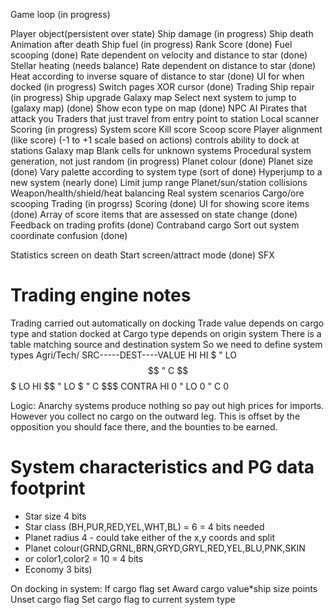 Game loop (in progress)

Player object(persistent over state)
 Ship damage (in progress)
 Ship death
  Animation after death
 Ship fuel (in progress)
 Rank
 Score (done)
Fuel scooping (done)
 Rate dependent on velocity and distance to star (done)
Stellar heating (needs balance)
 Rate dependent on distance to star (done)
 Heat according to inverse square of distance to star (done)
UI for when docked (in progress)
 Switch pages
  XOR cursor (done)
 Trading
 Ship repair (in progress)
 Ship upgrade
Galaxy map
 Select next system to jump to (galaxy map) (done)
 Show econ type on map (done)
NPC AI
 Pirates that attack you
 Traders that just travel from entry point to station
Local scanner
Scoring (in progress)
 System score
 Kill score
 Scoop score
Player alignment (like score)
 (-1 to +1 scale based on actions)
 controls ability to dock at stations
Galaxy map
 Blank cells for unknown systems
Procedural system generation, not just random (in progress)
 Planet colour (done)
 Planet size (done)
 Vary palette according to system type (sort of done)
Hyperjump to a new system (nearly done)
 Limit jump range 
Planet/sun/station collisions
Weapon/health/shield/heat balancing
Real system scenarios 
 Cargo/ore scooping
Trading (in progrss)
Scoring (done)
 UI for showing score items (done)
 Array of score items that are assessed on state change (done)
 Feedback on trading profits (done)
Contraband cargo
Sort out system coordinate confusion (done)

Statistics screen on death
Start screen/attract mode (done)
SFX


Trading engine notes
====================
Trading carried out automatically on docking
Trade value depends on cargo type and station docked at
Cargo type depends on origin system
There is a table matching source and destination system
So we need to define system types
Agri/Tech/
SRC-----DEST----VALUE
HI	HI	$
"	LO	$$
"	C	$$$
LO	HI	$$
"	LO	$
"	C	$$$
CONTRA	HI	0
"	LO	0
"	C	0

Logic: Anarchy systems produce nothing so pay out high prices for imports.  However you collect no cargo on the outward leg. This is offset by the opposition you should face there, and the bounties to be earned.

# System characteristics and PG data footprint
* Star size 4 bits
* Star class (BH,PUR,RED,YEL,WHT,BL) = 6 = 4 bits needed
* Planet radius 4  - could take either of the x,y coords and split
* Planet colour(GRND,GRNL,BRN,GRYD,GRYL,RED,YEL,BLU,PNK,SKIN
*  or color1,color2 = 10 = 4 bits
* Economy 3 bits)

On docking in system: 
If cargo flag set
  Award cargo value\*ship size points 
  Unset cargo flag
Set cargo flag to current system type

